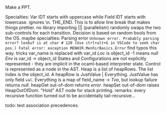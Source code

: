 Make a PPT. 

Specialties:
    Var IDT starts with uppercase while Field IDT starts with lowercase. 
    ignores \n. THE_END. This is to allow line break that makes things prettier. 
    no library importing
    ||| (parallelism) randomly swaps the two sub-controls for each transition. Decision is based on random bools from the OS. 
maybe specialties:
    Parsing error
    ```
    Unknown error. Prabably parsing error?
    lexbuf is at char # 120
    (Use ctrl+alt+G in VSCode to seek char pos.)
    Fatal error: exception MENHIR.MenhirBasics.Error
    ```
    find typos this way. 
tricks
    var_name is replaced with var_id
    *Loc* is object_id
        -1 means *null*
    *Env* is var_id -> object_id
    States and Configurations are not explicitly represented - they are implicit in the ocaml-based interpreter state. 
    Control is represented as a node in the AST. 
    Heap is a list of heapRows. The list index is the object_id. A heapRow is JustValue | Everything. JustValue has only field `val`. Everything is a map of field_name -> *Tva*, but lookup failure returns *null*. 
    heapGet out-of-*dom* returns *error*. 
    heapSet out-of-*dom* raises HeapOutOfDom. 
    "Hold" AST node for stack printing. 
remarks:
    every recursive function turned out to be accidentally tail-recursive...

todo:
    test association precedences. 
